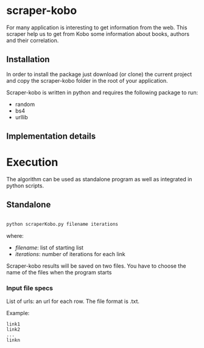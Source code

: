 # scraper-kobo

For many application is interesting to get information from the web. This scraper help us to get from Kobo some information about books, authors and their correlation.

## Installation


In order to install the package just download (or clone) the current project and copy the scraper-kobo folder in the root of your application.

Scraper-kobo is written in python and requires the following package to run:
- random
- bs4
- urllib

## Implementation details


# Execution

The algorithm can be used as standalone program as well as integrated in python scripts.

## Standalone

```bash

python scraperKobo.py filename iterations
```

where:
* *filename*: list of starting list 
* *iterations*: number of iterations for each link

Scraper-kobo results will be saved on two files. You have to choose the name of the files when the program starts

### Input file specs 
List of urls: an url for each row. The file format is .txt.

Example:
```
link1
link2
...
linkn
```
